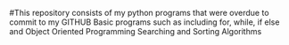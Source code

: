 #This repository consists of my python programs that were overdue to commit to my GITHUB
Basic programs such as including for, while, if else and Object Oriented Programming
Searching and Sorting Algorithms
